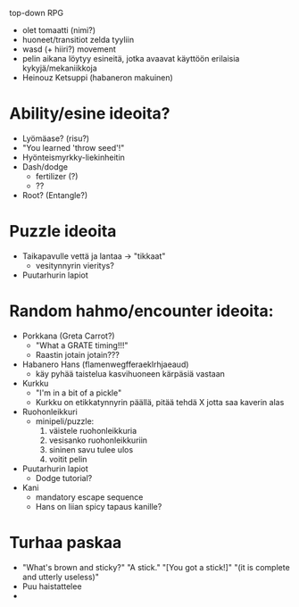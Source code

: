 top-down RPG

- olet tomaatti (nimi?)
- huoneet/transitiot zelda tyyliin
- wasd (+ hiiri?) movement
- pelin aikana löytyy esineitä, jotka avaavat käyttöön erilaisia kykyjä/mekaniikkoja
- Heinouz Ketsuppi (habaneron makuinen)

# Ability/esine ideoita?
- Lyömäase? (risu?)
- "You learned 'throw seed'!"
- Hyönteismyrkky-liekinheitin
- Dash/dodge
    - fertilizer (?)
    - ??
- Root? (Entangle?)

# Puzzle ideoita
- Taikapavulle vettä ja lantaa -> "tikkaat"
    - vesitynnyrin vieritys?
- Puutarhurin lapiot

# Random hahmo/encounter ideoita:
- Porkkana (Greta Carrot?)
    - "What a GRATE timing!!!"
    - Raastin jotain jotain???
- Habanero Hans (flamenwegfferaeklrhjaeaud)
    - käy pyhää taistelua kasvihuoneen kärpäsiä vastaan
- Kurkku
    - "I'm in a bit of a pickle"
    - Kurkku on etikkatynnyrin päällä, pitää tehdä X jotta saa kaverin alas
- Ruohonleikkuri
    - minipeli/puzzle:
        1. väistele ruohonleikkuria
        2. vesisanko ruohonleikkuriin
        3. sininen savu tulee ulos
        4. voitit pelin
- Puutarhurin lapiot
    - Dodge tutorial?
- Kani
    - mandatory escape sequence
    - Hans on liian spicy tapaus kanille?


# Turhaa paskaa

- "What's brown and sticky?" "A stick." "[You got a stick!]" "(it is complete and utterly useless)"
- Puu haistattelee
- 


